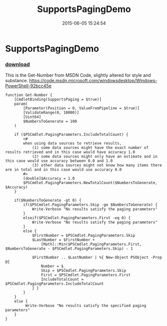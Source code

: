 ﻿---
pid:            5883
poster:         Joel Bennett
title:          SupportsPagingDemo
date:           2015-06-05 15:24:54
format:         posh
parent:         0
parent:         0

---

# SupportsPagingDemo

### [download](5883.ps1)

This is the Get-Number from MSDN Code, slightly altered for style and substance.
https://code.msdn.microsoft.com/windowsdesktop/Windows-PowerShell-92bcc45e

```posh
function Get-Number {
    [CmdletBinding(SupportsPaging = $true)]
    param(
        [Parameter(Position = 0, ValueFromPipeline = $true)]
        [ValidateRange(0, 10000)]
        [Uint64] 
        $NumbersToGenerate = 100
    )
    
    if ($PSCmdlet.PagingParameters.IncludeTotalCount) {
        <#
        when using data sources to retrieve results,
            (1) some data sources might have the exact number of results retrieved and in this case would have accuracy 1.0
            (2) some data sources might only have an estimate and in this case would use accuracy between 0.0 and 1.0
            (3) other data sources might not know how many items there are in total and in this case would use accuracy 0.0
        #>
        [double]$Accuracy = 1.0
        $PSCmdlet.PagingParameters.NewTotalCount($NumbersToGenerate, $Accuracy)
    }
    
    if($NumbersToGenerate -gt 0) {
        if($PSCmdlet.PagingParameters.Skip -ge $NumbersToGenerate) {
            Write-Verbose "No results satisfy the paging parameters"
        } 
        elseif($PSCmdlet.PagingParameters.First -eq 0) {
            Write-Verbose "No results satisfy the paging parameters"
        }
        else {
            $FirstNumber = $PSCmdlet.PagingParameters.Skip
            $LastNumber = $FirstNumber + 
                [Math]::Min($PSCmdlet.PagingParameters.First, $NumbersToGenerate - $PSCmdlet.PagingParameters.Skip) - 1
                
            $FirstNumber .. $LastNumber | %{ New-Object PSObject -Prop @{
                Number = $_
                Skip = $PSCmdlet.PagingParameters.Skip
                First = $PSCmdlet.PagingParameters.First
                IncludeTotalCount = $PSCmdlet.PagingParameters.IncludeTotalCount
            } }
        }
    }
    else {
         Write-Verbose "No results satisfy the specified paging parameters"
    }
}
```
